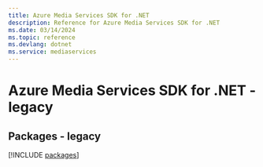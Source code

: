 ```yaml
---
title: Azure Media Services SDK for .NET
description: Reference for Azure Media Services SDK for .NET
ms.date: 03/14/2024
ms.topic: reference
ms.devlang: dotnet
ms.service: mediaservices
---
```

# Azure Media Services SDK for .NET - legacy
## Packages - legacy
[!INCLUDE [packages](media-services-index.md)]